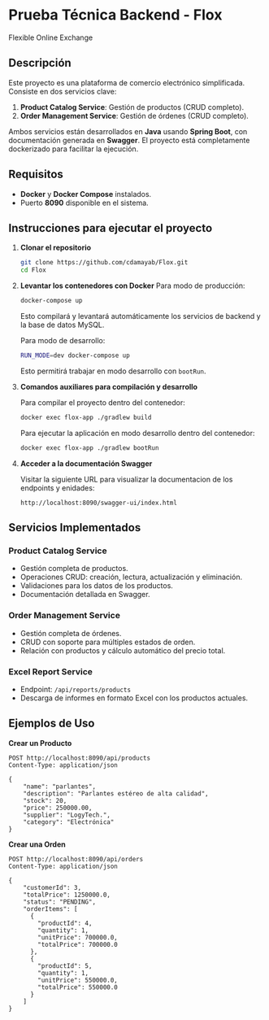# Prueba Técnica Backend - Flox
Flexible Online Exchange

## Descripción

Este proyecto es una plataforma de comercio electrónico simplificada. Consiste en dos servicios clave:

1. **Product Catalog Service**: Gestión de productos (CRUD completo).
2. **Order Management Service**: Gestión de órdenes (CRUD completo).

Ambos servicios están desarrollados en **Java** usando **Spring Boot**, con documentación generada en **Swagger**. El proyecto está completamente dockerizado para facilitar la ejecución.

## Requisitos

- **Docker** y **Docker Compose** instalados.
- Puerto **8090** disponible en el sistema.

## Instrucciones para ejecutar el proyecto

1. **Clonar el repositorio**

   ```bash
   git clone https://github.com/cdamayab/Flox.git
   cd Flox
   ```

2. **Levantar los contenedores con Docker**
   Para modo de producción:
   ```bash
   docker-compose up
   ```
   Esto compilará y levantará automáticamente los servicios de backend y la base de datos MySQL.

   Para modo de desarrollo:
   ```bash
   RUN_MODE=dev docker-compose up
   ```
   Esto permitirá trabajar en modo desarrollo con `bootRun`.

3. **Comandos auxiliares para compilación y desarrollo**

   Para compilar el proyecto dentro del contenedor:
   ```bash
   docker exec flox-app ./gradlew build
   ```

   Para ejecutar la aplicación en modo desarrollo dentro del contenedor:
   ```bash
   docker exec flox-app ./gradlew bootRun
   ```

5. **Acceder a la documentación Swagger**

   Visitar la siguiente URL para visualizar la documentacion de los endpoints y enidades:

   ```
   http://localhost:8090/swagger-ui/index.html
   ```

## Servicios Implementados

### Product Catalog Service
- Gestión completa de productos.
- Operaciones CRUD: creación, lectura, actualización y eliminación.
- Validaciones para los datos de los productos.
- Documentación detallada en Swagger.

### Order Management Service
- Gestión completa de órdenes.
- CRUD con soporte para múltiples estados de orden.
- Relación con productos y cálculo automático del precio total.

### Excel Report Service
- Endpoint: `/api/reports/products`
- Descarga de informes en formato Excel con los productos actuales.

## Ejemplos de Uso

**Crear un Producto**
```http
POST http://localhost:8090/api/products
Content-Type: application/json

{
    "name": "parlantes",
    "description": "Parlantes estéreo de alta calidad",
    "stock": 20,
    "price": 250000.00,
    "supplier": "LogyTech.",
    "category": "Electrónica"
}
```

**Crear una Orden**
```http
POST http://localhost:8090/api/orders
Content-Type: application/json

{
    "customerId": 3,
    "totalPrice": 1250000.0,
    "status": "PENDING",
    "orderItems": [
      {
        "productId": 4,
        "quantity": 1,
        "unitPrice": 700000.0,
        "totalPrice": 700000.0
      },
      {
        "productId": 5,
        "quantity": 1,
        "unitPrice": 550000.0,
        "totalPrice": 550000.0
      }
    ]
}
```